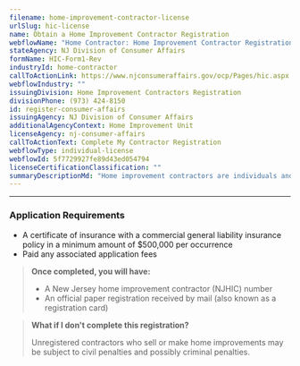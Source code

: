 ```yaml
---
filename: home-improvement-contractor-license
urlSlug: hic-license
name: Obtain a Home Improvement Contractor Registration
webflowName: "Home Contractor: Home Improvement Contractor Registration"
stateAgency: NJ Division of Consumer Affairs
formName: HIC-Form1-Rev
industryId: home-contractor
callToActionLink: https://www.njconsumeraffairs.gov/ocp/Pages/hic.aspx
webflowIndustry: ""
issuingDivision: Home Improvement Contractors Registration
divisionPhone: (973) 424-8150
id: register-consumer-affairs
issuingAgency: NJ Division of Consumer Affairs
additionalAgencyContext: Home Improvement Unit
licenseAgency: nj-consumer-affairs
callToActionText: Complete My Contractor Registration
webflowType: individual-license
webflowId: 5f7729927fe89d43ed054794
licenseCertificationClassification: ""
summaryDescriptionMd: "Home improvement contractors are individuals and companies involved in repairing, renovating, modernizing, installing, replacing, improving, restoring, painting, constructing, remodeling, moving, or demolishing residential or noncommercial properties. If you or your business is involved in any of the activities mentioned above you must register as a Home Improvement Contractor."
---
```


---

### Application Requirements

- A certificate of insurance with a commercial general liability insurance policy in a minimum amount of $500,000 per occurrence
- Paid any associated application fees

> **Once completed, you will have:**
>
> - A New Jersey home improvement contractor (NJHIC) number
> - An official paper registration received by mail (also known as a registration card)

> **What if I don't complete this registration?**
>
> Unregistered contractors who sell or make home improvements may be subject to civil penalties and possibly criminal penalties.
